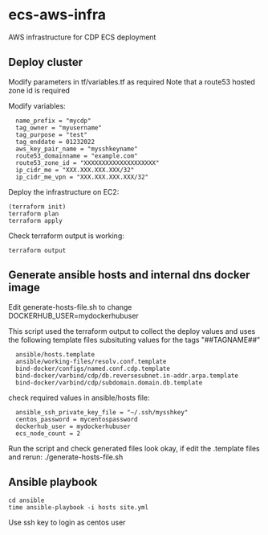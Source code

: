 # ecs-aws-infra
AWS infrastructure for CDP ECS deployment

## Deploy cluster
Modify parameters in tf/variables.tf as required
Note that a route53 hosted zone id is required

Modify variables:
```
  name_prefix = "mycdp"
  tag_owner = "myusername"
  tag_purpose = "test"
  tag_enddate = 01232022
  aws_key_pair_name = "mysshkeyname"
  route53_domainname = "example.com"
  route53_zone_id = "XXXXXXXXXXXXXXXXXXXX"
  ip_cidr_me = "XXX.XXX.XXX.XXX/32"
  ip_cidr_me_vpn = "XXX.XXX.XXX.XXX/32"
```

Deploy the infrastructure on EC2:
```
(terraform init)
terraform plan
terraform apply
```

Check terraform output is working:
```
terraform output
```

## Generate ansible hosts and internal dns docker image
Edit generate-hosts-file.sh to change DOCKERHUB_USER=mydockerhubuser

This script used the terraform output to collect the deploy values
and uses the following template files subsituting values for the tags "##TAGNAME##"
```
  ansible/hosts.template
  ansible/working-files/resolv.conf.template
  bind-docker/configs/named.conf.cdp.template
  bind-docker/varbind/cdp/db.reversesubnet.in-addr.arpa.template
  bind-docker/varbind/cdp/subdomain.domain.db.template
```

check required values in ansible/hosts file:
```
  ansible_ssh_private_key_file = "~/.ssh/mysshkey"
  centos_password = mycentospassword
  dockerhub_user = mydockerhubuser
  ecs_node_count = 2
```

Run the script and check generated files look okay, if edit the .template files and rerun:
./generate-hosts-file.sh

## Ansible playbook
```
cd ansible
time ansible-playbook -i hosts site.yml
```

Use ssh key to login as centos user



